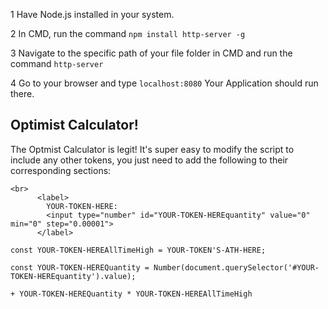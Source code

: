 
1 Have Node.js installed in your system.

2 In CMD, run the command ```npm install http-server -g```

3 Navigate to the specific path of your file folder in CMD and run the command ```http-server```

4 Go to your browser and type ```localhost:8080``` Your Application should run there.

<h2> Optimist Calculator! </h2>
The Optmist Calculator is legit! It's super easy to modify the script to include any other tokens, you just need to add the following to their corresponding sections:

```
<br>
      <label>
        YOUR-TOKEN-HERE:
        <input type="number" id="YOUR-TOKEN-HEREquantity" value="0" min="0" step="0.00001">
      </label>
```
```
const YOUR-TOKEN-HEREAllTimeHigh = YOUR-TOKEN'S-ATH-HERE;
```
```
const YOUR-TOKEN-HEREQuantity = Number(document.querySelector('#YOUR-TOKEN-HEREquantity').value);
```
```
+ YOUR-TOKEN-HEREQuantity * YOUR-TOKEN-HEREAllTimeHigh
```
